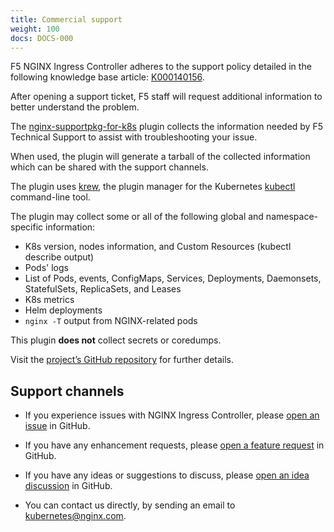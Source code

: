 ```yaml
---
title: Commercial support
weight: 100
docs: DOCS-000
---
```


F5 NGINX Ingress Controller adheres to the support policy detailed in the following knowledge base article: [K000140156](https://my.f5.com/manage/s/article/K000140156).

After opening a support ticket, F5 staff will request additional information to better understand the problem.

The [nginx-supportpkg-for-k8s](https://github.com/nginxinc/nginx-supportpkg-for-k8s) plugin collects the information needed by F5 Technical Support to assist with troubleshooting your issue.

When used, the plugin will generate a tarball of the collected information which can be shared with the support channels.


The plugin uses [krew](https://krew.sigs.k8s.io), the plugin manager for the Kubernetes [kubectl](https://kubernetes.io/docs/reference/kubectl/) command-line tool.

The plugin may collect some or all of the following global and namespace-specific information:

* K8s version, nodes information, and Custom Resources (kubectl describe output)
* Pods' logs
* List of Pods, events, ConfigMaps, Services, Deployments, Daemonsets, StatefulSets, ReplicaSets, and Leases
* K8s metrics
* Helm deployments
* `nginx -T` output from NGINX-related pods

This plugin **does not** collect secrets or coredumps.

Visit the [project’s GitHub repository](https://github.com/nginxinc/nginx-supportpkg-for-k8s) for further details.


## Support channels

- If you experience issues with NGINX Ingress Controller, please [open an issue](https://github.com/nginx/kubernetes-ingress/issues/new?assignees=&labels=bug%2Cneeds+triage&projects=&template=BUG-REPORT.yml&title=%5BBug%5D%3A+) in GitHub.

- If you have any enhancement requests, please [open a feature request](https://github.com/nginx/kubernetes-ingress/issues/new?assignees=&labels=proposal&projects=&template=feature_request.md&title=) in GitHub.

- If you have any ideas or suggestions to discuss, please [open an idea discussion](https://github.com/nginx/kubernetes-ingress/discussions/categories/ideas) in GitHub.

- You can contact us directly, by sending an email to [kubernetes@nginx.com](mailto:kubernetes@nginx.com).
